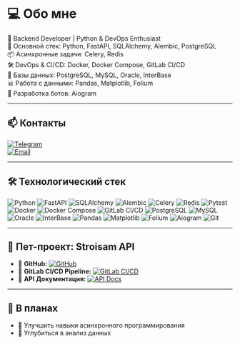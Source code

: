# 💻 Обо мне

🚀 Backend Developer | Python & DevOps Enthusiast  
🔧 Основной стек: Python, FastAPI, SQLAlchemy, Alembic, PostgreSQL  
📦 Асинхронные задачи: Celery, Redis  
🛠️ DevOps & CI/CD: Docker, Docker Compose, GitLab CI/CD  
💾 Базы данных: PostgreSQL, MySQL, Oracle, InterBase  
📊 Работа с данными: Pandas, Matplotlib, Folium  
🤖 Разработка ботов: Aiogram  

---

## 📫 Контакты
[![Telegram](https://img.shields.io/badge/Telegram-26A5E4?style=for-the-badge&logo=telegram&logoColor=white)](https://t.me/LeonidKto)  
[![Email](https://img.shields.io/badge/Email-D14836?style=for-the-badge&logo=gmail&logoColor=white)](mailto:leonidktoto89@icloud.com)  

---

## 🛠️ Технологический стек
![Python](https://img.shields.io/badge/Python-3776AB?style=for-the-badge&logo=python&logoColor=white)
![FastAPI](https://img.shields.io/badge/FastAPI-009688?style=for-the-badge&logo=fastapi&logoColor=white)
![SQLAlchemy](https://img.shields.io/badge/SQLAlchemy-DB2C2C?style=for-the-badge&logo=databricks&logoColor=white)
![Alembic](https://img.shields.io/badge/Alembic-00A3E0?style=for-the-badge)
![Celery](https://img.shields.io/badge/Celery-37814A?style=for-the-badge)
![Redis](https://img.shields.io/badge/Redis-DC382D?style=for-the-badge&logo=redis&logoColor=white)
![Pytest](https://img.shields.io/badge/Pytest-0A9EDC?style=for-the-badge)
![Docker](https://img.shields.io/badge/Docker-2496ED?style=for-the-badge&logo=docker&logoColor=white)
![Docker Compose](https://img.shields.io/badge/Docker%20Compose-2496ED?style=for-the-badge&logo=docker&logoColor=white)
![GitLab CI/CD](https://img.shields.io/badge/GitLab%20CI%2FCD-FCA121?style=for-the-badge&logo=gitlab&logoColor=white)
![PostgreSQL](https://img.shields.io/badge/PostgreSQL-336791?style=for-the-badge&logo=postgresql&logoColor=white)
![MySQL](https://img.shields.io/badge/MySQL-005C84?style=for-the-badge&logo=mysql&logoColor=white)
![Oracle](https://img.shields.io/badge/Oracle-F80000?style=for-the-badge&logo=oracle&logoColor=white)
![InterBase](https://img.shields.io/badge/InterBase-0078D7?style=for-the-badge)
![Pandas](https://img.shields.io/badge/Pandas-150458?style=for-the-badge&logo=pandas&logoColor=white)
![Matplotlib](https://img.shields.io/badge/Matplotlib-0088CC?style=for-the-badge)
![Folium](https://img.shields.io/badge/Folium-77B852?style=for-the-badge)
![Aiogram](https://img.shields.io/badge/Aiogram-0088CC?style=for-the-badge)
![Git](https://img.shields.io/badge/Git-F05032?style=for-the-badge&logo=git&logoColor=white)

---

## 📂 Пет-проект: Stroisam API
- 📌 **GitHub:** [![GitHub](https://img.shields.io/badge/GitHub-100000?style=for-the-badge&logo=github&logoColor=white)](https://github.com/leonidktoto/stroisam_api)
- 🚀 **GitLab CI/CD Pipeline:** [![GitLab CI/CD](https://img.shields.io/badge/GitLab%20CI%2FCD-FCA121?style=for-the-badge&logo=gitlab&logoColor=white)](https://gitlab.com/leonidktoto/stroisam_api/-/pipelines)
- 📜 **API Документация:** [![API Docs](https://img.shields.io/badge/API%20Docs-0088CC?style=for-the-badge&logo=fastapi&logoColor=white)](http://92.242.60.91/api/docs)

---

## 🎯 В планах
- 🔹 Улучшить навыки асинхронного программирования  
- 🔹 Углубиться в анализ данных  

